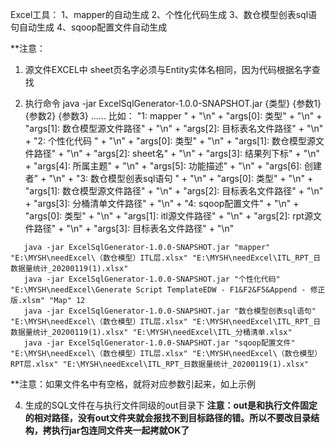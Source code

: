 Excel工具：
    1、mapper的自动生成
    2、个性化代码生成
    3、数仓模型创表sql语句自动生成
    4、sqoop配置文件自动生成
    
**注意：

1. 源文件EXCEL中 sheet页名字必须与Entity实体名相同，因为代码根据名字查找
    
2. 执行命令 java -jar ExcelSqlGenerator-1.0.0-SNAPSHOT.jar {类型} {参数1} {参数2} {参数3} ......
    比如：
    "1: mapper  " + "\n" +
            "args[0]: 类型" + "\n" +
            "args[1]: 数仓模型源文件路径" + "\n" +
            "args[2]: 目标表名文件路径" + "\n" +
    "2: 个性化代码  " + "\n" +
            "args[0]: 类型" + "\n" +
            "args[1]: 数仓模型源文件路径" + "\n" +
            "args[2]: sheet名" + "\n" +
            "args[3]: 结果列下标" + "\n" +
            "args[4]: 所属主题" + "\n" +
            "args[5]: 功能描述" + "\n" +
            "args[6]: 创建者" + "\n" +
    "3: 数仓模型创表sql语句  "  + "\n" +
            "args[0]: 类型" + "\n" +
            "args[1]: 数仓模型源文件路径" + "\n" +
            "args[2]: 目标表名文件路径" + "\n" +
            "args[3]: 分桶清单文件路径" + "\n" +
    "4: sqoop配置文件"  + "\n" +
            "args[0]: 类型" + "\n" +
            "args[1]: itl源文件路径" + "\n" +
            "args[2]: rpt源文件路径" + "\n" +
            "args[3]: 目标表名文件路径" + "\n"

 ```
    java -jar ExcelSqlGenerator-1.0.0-SNAPSHOT.jar "mapper" "E:\MYSH\needExcel\（数仓模型）ITL层.xlsx" "E:\MYSH\needExcel\ITL_RPT_日数据量统计_20200119(1).xlsx"
    java -jar ExcelSqlGenerator-1.0.0-SNAPSHOT.jar "个性化代码" "E:\MYSH\needExcel\Generate Script TemplateEDW - F1&F2&F5&Append - 修正版.xlsm" "Map" 12
    java -jar ExcelSqlGenerator-1.0.0-SNAPSHOT.jar "数仓模型创表sql语句" "E:\MYSH\needExcel\（数仓模型）ITL层.xlsx" "E:\MYSH\needExcel\ITL_RPT_日数据量统计_20200119(1).xlsx" "E:\MYSH\needExcel\ITL_分桶清单.xlsx"
    java -jar ExcelSqlGenerator-1.0.0-SNAPSHOT.jar "sqoop配置文件" "E:\MYSH\needExcel\（数仓模型）ITL层.xlsx" "E:\MYSH\needExcel\（数仓模型）RPT层.xlsx" "E:\MYSH\needExcel\ITL_RPT_日数据量统计_20200119(1).xlsx"
 ```
 **注意：如果文件名中有空格，就将对应参数引起来，如上示例
 
4. 生成的SQL文件在与执行文件同级的out目录下
 **注意：out是和执行文件固定的相对路径，没有out文件夹就会报找不到目标路径的错。所以不要改目录结构，拷执行jar包连同文件夹一起拷就OK了**


